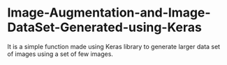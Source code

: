 # Image-Augmentation-and-Image-DataSet-Generated-using-Keras
It is a simple function made using Keras library to generate larger data set of images using a set of few images.
